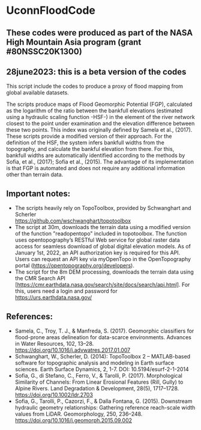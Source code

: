 # UconnFloodCode
## These codes were produced as part of the NASA High Mountain Asia program (grant #80NSSC20K1300)
## 28june2023: this is a beta version of the codes ##

This script include the codes to produce a proxy of flood mapping from global available datasets. 

The scripts produce maps of Flood Geomorphic Potential (FGP), calculated as the logarithm of the ratio between the bankfull elevations (estimated using a hydraulic scaling function -HSF-) in the element of the river network closest to the point under examination and the elevation difference between these two points. 
This index was originally defined by ​Samela et al., (2017)​. These scripts provide a modified version of their approach.
For the definition of the HSF, the system infers bankfull widths from the topography, and calculate the bankful elevation from there. For this, bankfull widths are automatically identified according to the methods by ​Sofia, et al., (2017); Sofia et al., (2015)​. The advantage of its implementation is that FGP is automated and does not require any additional information other than terrain data.  

## Important notes:
- The scripts heavily rely on TopoToolbox, provided by Schwanghart and Scherler  
https://github.com/wschwanghart/topotoolbox
- The script at 30m, downloads the terrain data using a modified version of the function "readopentopo" included in topotoolbox. The function uses opentopography’s RESTful Web service for global raster data access for seamless download of global digital elevation models. As of  January 1st, 2022, an API authorization key is required for this API. Users can request an API key via myOpenTopo in the OpenTopography portal (https://opentopography.org/developers).
- The script for the 8m DEM processing, downloads the terrain data using the CMR Search API [https://cmr.earthdata.nasa.gov/search/site/docs/search/api.html]. For this, users need a login and password for https://urs.earthdata.nasa.gov/
 
## References:
- ​Samela, C., Troy, T. J., & Manfreda, S. (2017). Geomorphic classifiers for flood-prone areas delineation for data-scarce environments. Advances in Water Resources, 102, 13–28. https://doi.org/10.1016/j.advwatres.2017.01.007 
- Schwanghart, W., Scherler, D. (2014): TopoToolbox 2 – MATLAB-based software for topographic analysis and modeling in Earth surface sciences. Earth Surface Dynamics, 2, 1-7. DOI: 10.5194/esurf-2-1-2014
- Sofia, G., di Stefano, C., Ferro, V., & Tarolli, P. (2017). Morphological Similarity of Channels: From Linear Erosional Features (Rill, Gully) to Alpine Rivers. Land Degradation & Development, 28(5), 1717–1728. https://doi.org/10.1002/ldr.2703
- Sofia, G., Tarolli, P., Cazorzi, F., & Dalla Fontana, G. (2015). Downstream hydraulic geometry relationships: Gathering reference reach-scale width values from LiDAR. Geomorphology, 250, 236–248. https://doi.org/10.1016/j.geomorph.2015.09.002 
